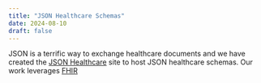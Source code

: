 ```yaml
---
title: "JSON Healthcare Schemas"
date: 2024-08-10
draft: false
---
```

JSON is a terrific way to exchange healthcare documents and we have created the [JSON Healthcare](https://json-healthcare.org) site to host JSON healthcare schemas. Our work leverages [FHIR](https://fhir.org)
